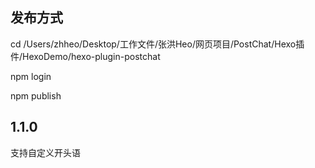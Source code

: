## 发布方式

cd /Users/zhheo/Desktop/工作文件/张洪Heo/网页项目/PostChat/Hexo插件/HexoDemo/hexo-plugin-postchat

npm login

npm publish

## 1.1.0

支持自定义开头语